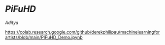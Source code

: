 # _PiFuHD_
_Aditya_

https://colab.research.google.com/github/derekphilipau/machinelearningforartists/blob/main/PIFuHD_Demo.ipynb 
